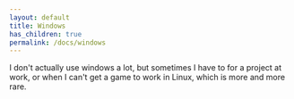 ```yaml
---
layout: default
title: Windows
has_children: true
permalink: /docs/windows
---
```


I don't actually use windows a lot, but sometimes I have to for a project at work, or when I can't get a game to work in Linux, which is more and more rare.
